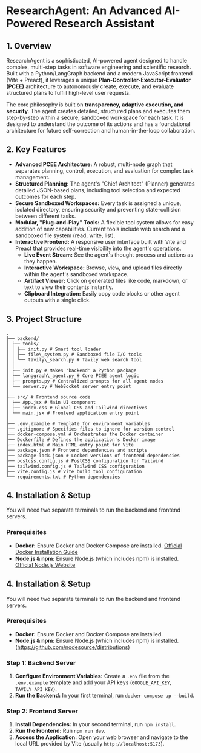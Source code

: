 # ResearchAgent: An Advanced AI-Powered Research Assistant

## 1. Overview

ResearchAgent is a sophisticated, AI-powered agent designed to handle complex, multi-step tasks in software engineering and scientific research. Built with a Python/LangGraph backend and a modern JavaScript frontend (Vite + Preact), it leverages a unique **Plan-Controller-Executor-Evaluator (PCEE)** architecture to autonomously create, execute, and evaluate structured plans to fulfill high-level user requests.

The core philosophy is built on **transparency, adaptive execution, and security**. The agent creates detailed, structured plans and executes them step-by-step within a secure, sandboxed workspace for each task. It is designed to understand the outcome of its actions and has a foundational architecture for future self-correction and human-in-the-loop collaboration.

## 2. Key Features

* **Advanced PCEE Architecture:** A robust, multi-node graph that separates planning, control, execution, and evaluation for complex task management.
* **Structured Planning:** The agent's "Chief Architect" (Planner) generates detailed JSON-based plans, including tool selection and expected outcomes for each step.
* **Secure Sandboxed Workspaces:** Every task is assigned a unique, isolated directory, ensuring security and preventing state-collision between different tasks.
* **Modular, "Plug-and-Play" Tools:** A flexible tool system allows for easy addition of new capabilities. Current tools include web search and a sandboxed file system (read, write, list).
* **Interactive Frontend:** A responsive user interface built with Vite and Preact that provides real-time visibility into the agent's operations.
    * **Live Event Stream:** See the agent's thought process and actions as they happen.
    * **Interactive Workspace:** Browse, view, and upload files directly within the agent's sandboxed workspace.
    * **Artifact Viewer:** Click on generated files like code, markdown, or text to view their contents instantly.
    * **Clipboard Integration:** Easily copy code blocks or other agent outputs with a single click.

## 3. Project Structure

```
.
├── backend/
│ ├── tools/
│ │ ├── init.py # Smart tool loader
│ │ ├── file\_system.py # Sandboxed file I/O tools
│ │ └── tavily\_search.py # Tavily web search tool
│ │
│ ├── init.py # Makes 'backend' a Python package
│ ├── langgraph\_agent.py # Core PCEE agent logic
│ ├── prompts.py # Centralized prompts for all agent nodes
│ └── server.py # WebSocket server entry point
│
├── src/ # Frontend source code
│ ├── App.jsx # Main UI component
│ ├── index.css # Global CSS and Tailwind directives
│ └── main.jsx # Frontend application entry point
│
├── .env.example # Template for environment variables
├── .gitignore # Specifies files to ignore for version control
├── docker-compose.yml # Orchestrates the Docker container
├── Dockerfile # Defines the application's Docker image
├── index.html # Main HTML entry point for Vite
├── package.json # Frontend dependencies and scripts
├── package-lock.json # Locked versions of frontend dependencies
├── postcss.config.js # PostCSS configuration for Tailwind
├── tailwind.config.js # Tailwind CSS configuration
├── vite.config.js # Vite build tool configuration
└── requirements.txt # Python dependencies
```

## 4. Installation & Setup

You will need two separate terminals to run the backend and frontend servers.

### Prerequisites

* **Docker:** Ensure Docker and Docker Compose are installed. [Official Docker Installation Guide](https://docs.docker.com/engine/install/)
* **Node.js & npm:** Ensure Node.js (which includes npm) is installed. [Official Node.js Website](https://nodejs.org/)

## 4. Installation & Setup

You will need two separate terminals to run the backend and frontend servers.

### Prerequisites

* **Docker:** Ensure Docker and Docker Compose are installed.
* **Node.js & npm:** Ensure Node.js (which includes npm) is installed. (https://github.com/nodesource/distributions)

### Step 1: Backend Server

1.  **Configure Environment Variables:** Create a `.env` file from the `.env.example` template and add your API keys (`GOOGLE_API_KEY`, `TAVILY_API_KEY`).
2.  **Run the Backend:** In your first terminal, run `docker compose up --build`.

### Step 2: Frontend Server

1.  **Install Dependencies:** In your second terminal, run `npm install`.
2.  **Run the Frontend:** Run `npm run dev`.
3.  **Access the Application:** Open your web browser and navigate to the local URL provided by Vite (usually `http://localhost:5173`).

